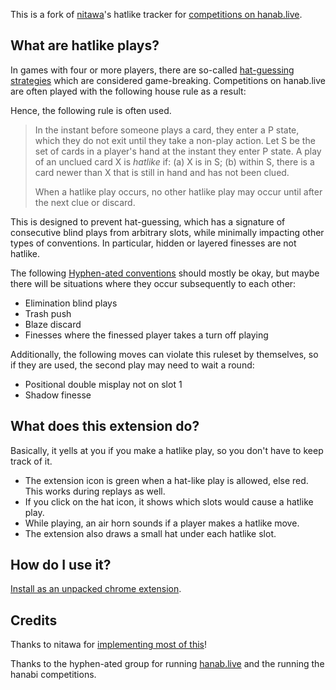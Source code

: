 This is a fork of [nitawa](https://github.com/nitawa-hl)'s
hatlike tracker for [competitions on hanab.live](hanabi-competitions.com).

## What are hatlike plays?

In games with four or more players, there are so-called
[hat-guessing strategies](https://github.com/hanabi/hanabi.github.io/blob/main/misc/hat-guessing.md)
which are considered game-breaking.
Competitions on hanab.live are often played with the following house rule as a result:

Hence, the following rule is often used.

> In the instant before someone plays a card, they enter a P state,
> which they do not exit until they take a non-play action.
> Let S be the set of cards in a player's hand at the instant they enter P state.
> A play of an unclued card X is *hatlike* if: (a) X is in S; (b) within S, there is a card newer
> than X that is still in hand and has not been clued.
> 
> When a hatlike play occurs, no other hatlike play may occur until after the next clue or discard.

This is designed to prevent hat-guessing,
which has a signature of consecutive blind plays from arbitrary slots,
while minimally impacting other types of conventions.
In particular, hidden or layered finesses are not hatlike.

The following [Hyphen-ated conventions](https://hanabi.github.io)
should mostly be okay, but maybe there will be
situations where they occur subsequently to each other:

* Elimination blind plays
* Trash push
* Blaze discard
* Finesses where the finessed player takes a turn off playing

Additionally, the following moves can violate this ruleset by themselves,
so if they are used, the second play may need to wait a round:

* Positional double misplay not on slot 1
* Shadow finesse

## What does this extension do?

Basically, it yells at you if you make a hatlike play,
so you don't have to keep track of it.

* The extension icon is green when a hat-like play is allowed, else red.
  This works during replays as well.
* If you click on the hat icon, it shows which slots would cause a hatlike play.
* While playing, an air horn sounds if a player makes a hatlike move.
* The extension also draws a small hat under each hatlike slot.

## How do I use it?

[Install as an unpacked chrome extension](https://webkul.com/blog/how-to-install-the-unpacked-extension-in-chrome/).

## Credits

Thanks to nitawa for [implementing most of this](https://discord.com/channels/140016142600241152/712422871044980848/837774900169015428)!

Thanks to the hyphen-ated group for running [hanab.live](https://hanab.live)
and the running the hanabi competitions.
